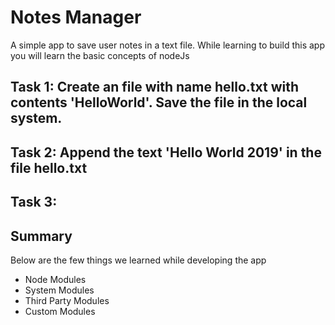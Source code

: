 # Notes Manager

A simple app to save user notes in a text file. 
While learning to build this app you will learn the basic concepts of nodeJs


## Task 1: Create an file with name hello.txt with contents 'HelloWorld'. Save the file in the local system.

## Task 2: Append the text  'Hello World 2019' in the file hello.txt

## Task 3: 

## Summary 

Below are the few things we learned while developing the app

- Node Modules
- System Modules
- Third Party Modules
- Custom Modules
